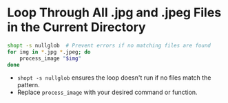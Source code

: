 # Loop Through All .jpg and .jpeg Files in the Current Directory

```bash
shopt -s nullglob  # Prevent errors if no matching files are found
for img in *.jpg *.jpeg; do
    process_image "$img"
done
```

- `shopt -s nullglob` ensures the loop doesn't run if no files match the pattern.
- Replace `process_image` with your desired command or function.
